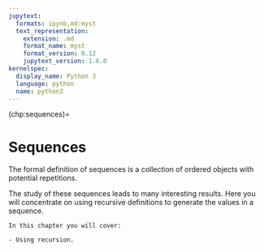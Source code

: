 ```yaml
---
jupytext:
  formats: ipynb,md:myst
  text_representation:
    extension: .md
    format_name: myst
    format_version: 0.12
    jupytext_version: 1.6.0
kernelspec:
  display_name: Python 3
  language: python
  name: python3
---
```


(chp:sequences)=

# Sequences

The formal definition of sequences is a collection of ordered objects with
potential repetitions.

The study of these sequences leads to many interesting results. Here you will
concentrate on using recursive definitions to generate the values in a sequence.

```{important}
In this chapter you will cover:

- Using recursion.
```
